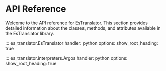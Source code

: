 # API Reference

Welcome to the API reference for EsTranslator. This section provides detailed information about the classes, methods, and attributes available in the EsTranslator library.

::: es_translator.EsTranslator
    handler: python
    options:
      show_root_heading: true

::: es_translator.interpreters.Argos
    handler: python
    options:
      show_root_heading: true